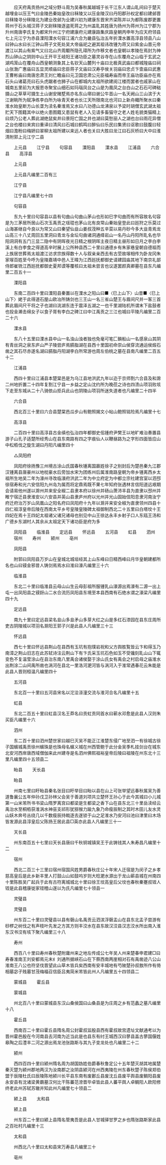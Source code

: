 <!-- { "loadSidebar": true } -->
　　应天府禹贡扬州之域分野斗周为吴春秋属越城于长干江东人谓山耴间曰于楚灭越埋金以压王气曰金陵邑秦始皇改曰秣陵又以压金陵汉曰丹阳郡孙权定都曰建邺晋曰秣陵寻分秣陵北为建业改邺为业建兴初为建康东晋宋齐梁陈并以为都陈废郡更置蒋州于石头城汉蒋子文尉秣陵逐盗死蒋之为州盖耴其姓唐为扬州为蒋州为江宁郡为升州南唐李氏复为都宋升州江宁府建康府元建康路集庆路皇朝丙申年为应天府领县七上元江宁为赤县溧阳溧水句容江浦六合为畿县弘治五年折溧水置高淳县领县八山曰钟山水曰长江钟山蒋子文死处吴大帝庙祀之避其祖讳改锺为蒋又曰紫金山晋元帝渡江以其山有紫气又曰北山齐周颙所隐孔璋所为作移文者也皇朝以孝陵在焉封为神烈山钟山之阴则中山王开平王岐阳王诸功臣之墓灵谷寺在山东覆舟之山临于玄武之湖鸡笼山在覆舟山西皇朝测象其上名钦天山麓列十庙曰北极真武庙曰都城隍庙曰祠山张渤广惠庙曰五显灵顺庙曰忠臣蒋子文庙曰汉寿亭侯关羽庙曰忠贞卞壸庙曰武惠王曹彬庙曰南唐忠肃王刘仁瞻庙曰元卫国忠肃公元臣福寿庙而帝王庙功臣庙亦在焉石头山诸葛亮曰石头虎踞者也狮子山在都城内太祖所欲建阅江楼而罢者也戚家山在城南五里前为大报恩寺聚宝山细石如玛瑙凤台之山是为凰凤之台白山之石石可碑础摄山之草草可摄生土山谢安赌墅焉亦名东山墎曰谢公牛首山一名天阙山三山滨于大江谢眺所为赋净练李白所为咏青天者也长江天所限南北也河曰上新舟檝所聚水曰秦淮水始皇断方山长垄为渎名秦淮焉又水曰八功德山龙沸泉以予梁时胡僧玄武湖太祖贮天下图籍其中以绝火患图籍又患鼠有老人入见请多畜猫守之老人姓毛貌类猫精上曰烦乃公老人葬此湖绝鼠矣井曰景阳亡国之井也湖曰莫愁丽人之湖也台曰雨花异僧之台也楼曰来宾曰重译曰清风曰石城曰鹤鸣曰醉仙曰乐民曰集贤曰讴歌曰鼓腹曰轻烟曰澹粉曰梅妍曰翠柳太祖所建以来远人者也关曰大胜曰龙江曰石灰桥曰大中曰淮清附郭上元江宁二县 

　　上元县 
　　江宁县 
　　句容县 
　　溧阳县 
　　溧水县 
　　江浦县 
　　六合县 
　　高淳县 

　　上元县 

　　上元县凡编里二百有三 

　　江宁县 

　　江宁县凡编里七十四 

　　句容县 

　　东九十里曰句容县以县有句曲山句曲山茅山也形如巳字句曲而有所容故名句容是为三茅居所居山石次玉禹贡之瑶琨也茅山北有良常山秦始皇登此曰廵狩之乐莫过山海甚继自今良以为常又山曰秦望仙韭山姜叔茂种五辛菜以易丹砂今多大韭青焉龙山高三十八丈周回五里洞曰青龙与金坛句曲诸洞通绛岩山一名丹山丹阳所耴名也华阳洞洞有五门三显二隐中有阴晖夜光日精之根阴晖主夜日精主昼形如日月之李白李溪上有白李食之得道高辛时展上公所种县西二十里曰通德乡有朱家巷皇朝自德祖而上族居世葬焉太祖渡江访求宗族得数十人与叙亲亲西去有古茔故塜相传为卧龙冈朱家塜百姓至今呼为皇陵嘉靖中邑人王暐为江西廵抚都御史请建园庙其地下南京礼部侍郎崔铣江西廵抚都御史夏邦谟等覆核曰太祖未尝言也议遂罢颜真卿墓在县东凡编里二百五十一 

　　溧阳县 

　　东南二百四十里曰溧阳县秦置以在溧水之阳山曰■〈巳上山下〉山昔■〈巳上山下〉姥于此得道石屋山欧冶所铸剑也三王山一名三省山楚王与眉间尺并一客三首葬此眉间尺干将之子也湖曰洮湖东连于震泽五湖之一也千里湖陆机所谓末下盐鼓者也投金濑击绵女子以食子胥有李白之碑江曰中江禹贡之三江也城曰平陵凡编里二百二十六 

　　溧水县 

　　东八十五里曰溧水县中山一名浊山浊者独也免毫可笔匚贑船山一名感泉山其阴有青丝洞之泉东庐山严子陵尝庐焉臙脂湖在县西十里国初命崇山侯穿流通运侯煅石凿之其石尽赤遂名湖曰臙脂丹阳湖李白所常游也周左伯桃之墓在县南凡编里二百五十二 

　　江浦县 

　　西四十里曰江浦县本楚棠邑是为乌江县地洪武九年以迩于京师割六合县及和滁二州地折置二十四年复割江宁县一乡益之定山沈约所为晚莅之诗也四溃山项羽败垓下走至东城从二十八骑依山拒兵此山也阴陵山项羽所迷失道者也凡编里二十四半 

　　六合县 

　　西北百三十里曰六合县楚棠邑瓜步山有鲍照揭文小帖山鲍照铭险焉凡编里十七 

　　高淳县 

　　二百四十里曰高淳县古金缜也弘治四年都御史佀锺府尹樊王以地旷难治奏置县游子山孔子适楚所经秀山在县东南路有四之字痕仙人以鞭昼路为之字形四面皆应山中松栢伐之旋生湖曰丹阳凡编里四十 

　　△凤阳府 

　　凤阳府徐扬豫三州境古涂山氏国春秋锺离国嬴姓徐子之别封后为楚邑秦九江郡汉锺离县唐豪州以地枕豪水后旁加水宋为团练州后属淮南路皇朝为帝乡锺离西乡太祖所生地吴二年为濠州寻改临濠府洪武二年为中立府定为中都立宗社建宫室以泗邳徐宿寿和光六安信阳九州岛为属而将定鼎焉既不果七年知府张遇林言信阳道远艰期会请易他州遂以滁州并来安全椒二县隶本府以徐州并砀山萧沛丰县为直隶以邳州并睢宁宿迁县隶淮安以六安县并英山县隶庐州府以光州并光山固始信阳息隶河南汝宁府迁府治万岁山凤凰山之阳名府曰凤阳府十九年以滁并来安全椒为直隶领州四县十四仁祖淳皇帝后陵在西南太平乡号皇陵皇陵碑太祖御制西北二十五里曰白塔坟十王四妃在焉十王四妃太祖诸父诸兄诸母也别见中山王徐达永丰乡射子口人东瓯王汤和广德乡东湖村人其余从太祖定天下诸功臣是府为多 

　　凤阳县 
　　临淮县 
　　定远县 
　　怀远县 
　　五河县 
　　虹县 
　　泗州 
　　宿州 
　　寿州 
　　颍州 
　　亳州 

　　凤阳县 

　　附郭曰凤阳县万岁山在皇城北城垣经其上山东峰曰日精西峰曰月华皇朝建都所名也山曰镆金邪昔人铸剑焉焉水曰淮曰濠凡编里三十六 

　　临淮县 

　　东北二十里曰临淮县云母山山生云母彭祖所服锺乳山濠源出焉濠有二源一出上屯一出凤阳县之镆釾山二水合流历凤阳县东境至本县西南有石绝水谓之濠梁凡编里四十九 

　　定远县 

　　南九十里曰定远县梁名韭山多韭矛山多芽大红之山是多红石漆园在县东庄周所吏古阴陵城以项羽名滁阳王郭子兴是此县人凡编里三十三 

　　怀远县 

　　西七十里曰怀远县荆山在县西有玉坑有抱璞岩祝和父方舆胜覧皆云卞和得玉乃南漳之荆山旧志在此苏轼诗注云荆山下有卞氏采玉坑石色如玉不受镵刻耴山山下辄变色不复温莹涂山在县治东南八里禹会诸侯娶于涂山氏女有禹会之村启母之庙淮水出荆涂二山间禹所凿也涡河在县北一里洛河淝河皆与涡河入于淮常遇春花云朱能是此县人晋则桓温凡编里四十 

　　五河县 

　　东北百一十里曰五河县宋名以沱浍漴潼交流与淮河合名凡编里十五 

　　虹县 

　　东北二百五十里曰虹县汉名王莽名曰贡虹贡同首水曰蕲水邓愈是此县人汉则朱买臣凡编里十六 

　　泗州 

　　东二百十里曰泗州楚世家曰越巳灭吴不能正江淮楚东侵广地至泗一有徐城古徐子国蠙城禹贡徐州蠙珠是也珠母名蠙义城在州西管鲍于此分金吴季札挂剑台在城东北安河西岸唐西域僧伽来此州建寺是名泗州佛熙祖裕皇帝后陵曰祖陵在州东北十三里凡编里四十五领县二 

　　眙县 
　　天长县 

　　眙县 

　　州南七里曰盱眙县秦名张目曰盱举目曰眙以县在山上可张举望远春秋属吴为善道鲁襄公五年仲孙戊卫孙林父会吴于善道刘项共立楚怀王孙心于此今其城曰小儿城第一山米芾所书书梁山隋罗离宫曰都梁是生都梁之香下山在县东北三十里岳渎经云禹治水至桐栢获淮涡水神巫支祁形犹猕猴力踰九象乃命瘦辰制之其时木田儿友水灵山妖木奔号丛绕几以千数瘦辰持戟逐去遂锁于山之足淮水乃安河曰池曰津里曰木场皆发源此县淳皇后父陈扬王居此县□英亦此县人凡编里三十一 

　　天长县 

　　州东南百五十七里曰天长县唐曰千秋铜城镇吴王于此铸钱其人朱寿昌凡编里十二 

　　宿州 

　　西北二百三十三里曰宿州宿国风姓男爵春秋庄公十年宋人迁宿是为闵子之乡孝慈高皇后是此乡新丰里人打鼓山山如鼓呜岁则大稔淝水源出于龙山蕲县城在州南四十里陈胜吴广起兵于此有古符离城城北十里曰徐王坟高皇后父坟也春秋秦蹇叔铚人铚是此县稽康徙家铚稽山遂以为氏凡编里七十领县一 

　　灵璧县 

　　灵璧县 

　　州东百二十里曰灵璧县以县有磬山名禹贡云泗滨浮磬孟山在县东北孟子尝游有桫椤之树伐之有声枝叶先发之方其方则丰洨水在县东故汉洨县汉志洨水所出南入淮东汉书洨有垓下聚凡编里三十八 

　　寿州 

　　西百八十里曰寿州春秋楚附庸州来之地左传成公七年吴人州来楚春申君建□曰寿春淮南王刘安都焉元末纟刘通所据峡石山在下蔡西南两崖相对石有禹凿迹八公山淮南王八公也符坚伐晋望此山草木皆兵矣西南有安丰城地有芍陂楚孙叔敖所作有倚相墓宓子贱墓甘茂梅福召信臣吕夷简米芾皆此州人凡编里五十四领县二 

　　蒙城县 
　　霍丘县 

　　蒙城县 

　　州北百八十里曰蒙城县东汉山桑侯国曰山桑县是为庄周之乡有范蠡之墓凡编里十八 

　　霍丘县 

　　西南百二十里曰霍丘县隋名周公封霍叔监殷县西有霍叔故宫遗址文献通考以为晋州霍邑殷在今河南县去河南为近当此是也县东有纣王城西汉曰蓼县盖古蓼国偃姓皋陶之后澧丰二河之源出焉龙池张路斯与其九子变龙处也凡编里二十二 

　　颍州 

　　西四百四十里曰颍州隋名周为胡国妫姓伯爵春秋鲁定公十五年楚灭胡其地属楚秦灭楚为颍州郡地两汉为汝南郡之汝阴县颍河在州西夷陵在州东春秋楚子陈侯郑伯盟于辰陵杜氏曰辰陵陈地颍川长平县东南有废郪丘县废沈丘县废平舆县废鲷阳县废永安县有沈诸梁黄霸墓汉何比干陈蕃范滂晋毕卓皆此县人蕃平舆人卓鲷阳人欧阳修终老此州苏轼苏辙并知此州凡编里七十领县二 

　　颍上县 
　　太和县 

　　颍上县 

　　州东百二十里曰颍上县隋名管夷吾是此县人甘城驿甘罗之乡也隋张路斯家此县之百社村凡编里十三 

　　太和县 

　　州西北八十里曰太和县宋万寿县凡编里三十 

　　亳州 

